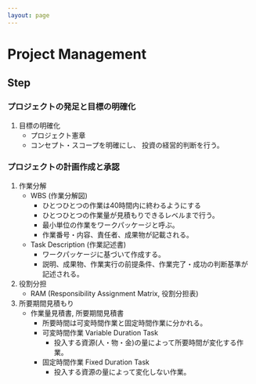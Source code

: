 ```yaml
---
layout: page
---
```


# Project Management

## Step

### プロジェクトの発足と目標の明確化

1. 目標の明確化
    * プロジェクト憲章
    * コンセプト・スコープを明確にし、 投資の経営的判断を行う。

### プロジェクトの計画作成と承認

1. 作業分解
    * WBS (作業分解図)
        * ひとつひとつの作業は40時間内に終わるようにする
        * ひとつひとつの作業量が見積もりできるレベルまで行う。
        * 最小単位の作業をワークパッケージと呼ぶ。
        * 作業番号・内容、責任者、成果物が記載される。
    * Task Description (作業記述書)
        * ワークパッケージに基づいて作成する。
        * 説明、成果物、作業実行の前提条件、作業完了・成功の判断基準が記述される。
1. 役割分担
    * RAM (Responsibility Assignment Matrix, 役割分担表)
1. 所要期間見積もり
    * 作業量見積書, 所要期間見積書
        * 所要時間は可変時間作業と固定時間作業に分かれる。
        * 可変時間作業 Variable Duration Task
            * 投入する資源(人・物・金)の量によって所要時間が変化する作業。
        * 固定時間作業 Fixed Duration Task
            * 投入する資源の量によって変化しない作業。

